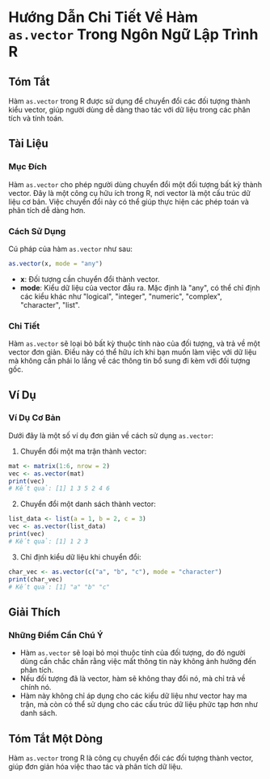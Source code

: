 <!--
Meta Description: # Hướng Dẫn Chi Tiết Về Hàm `as.vector` Trong Ngôn Ngữ Lập Trình R ## Tóm Tắt Hàm `as.vector` trong R được sử dụng để chuyển đổi các đối tượng thành k...
Meta Keywords: vector, hàm, đổi, liệu, chuyển
-->

# Hướng Dẫn Chi Tiết Về Hàm `as.vector` Trong Ngôn Ngữ Lập Trình R

## Tóm Tắt
Hàm `as.vector` trong R được sử dụng để chuyển đổi các đối tượng thành kiểu vector, giúp người dùng dễ dàng thao tác với dữ liệu trong các phân tích và tính toán.

## Tài Liệu
### Mục Đích
Hàm `as.vector` cho phép người dùng chuyển đổi một đối tượng bất kỳ thành vector. Đây là một công cụ hữu ích trong R, nơi vector là một cấu trúc dữ liệu cơ bản. Việc chuyển đổi này có thể giúp thực hiện các phép toán và phân tích dễ dàng hơn.

### Cách Sử Dụng
Cú pháp của hàm `as.vector` như sau:
```R
as.vector(x, mode = "any")
```

- **x**: Đối tượng cần chuyển đổi thành vector.
- **mode**: Kiểu dữ liệu của vector đầu ra. Mặc định là "any", có thể chỉ định các kiểu khác như "logical", "integer", "numeric", "complex", "character", "list".

### Chi Tiết
Hàm `as.vector` sẽ loại bỏ bất kỳ thuộc tính nào của đối tượng, và trả về một vector đơn giản. Điều này có thể hữu ích khi bạn muốn làm việc với dữ liệu mà không cần phải lo lắng về các thông tin bổ sung đi kèm với đối tượng gốc.

## Ví Dụ
### Ví Dụ Cơ Bản
Dưới đây là một số ví dụ đơn giản về cách sử dụng `as.vector`:

1. Chuyển đổi một ma trận thành vector:
```R
mat <- matrix(1:6, nrow = 2)
vec <- as.vector(mat)
print(vec)
# Kết quả: [1] 1 3 5 2 4 6
```

2. Chuyển đổi một danh sách thành vector:
```R
list_data <- list(a = 1, b = 2, c = 3)
vec <- as.vector(list_data)
print(vec)
# Kết quả: [1] 1 2 3
```

3. Chỉ định kiểu dữ liệu khi chuyển đổi:
```R
char_vec <- as.vector(c("a", "b", "c"), mode = "character")
print(char_vec)
# Kết quả: [1] "a" "b" "c"
```

## Giải Thích
### Những Điểm Cần Chú Ý
- Hàm `as.vector` sẽ loại bỏ mọi thuộc tính của đối tượng, do đó người dùng cần chắc chắn rằng việc mất thông tin này không ảnh hưởng đến phân tích.
- Nếu đối tượng đã là vector, hàm sẽ không thay đổi nó, mà chỉ trả về chính nó.
- Hàm này không chỉ áp dụng cho các kiểu dữ liệu như vector hay ma trận, mà còn có thể sử dụng cho các cấu trúc dữ liệu phức tạp hơn như danh sách.

## Tóm Tắt Một Dòng
Hàm `as.vector` trong R là công cụ chuyển đổi các đối tượng thành vector, giúp đơn giản hóa việc thao tác và phân tích dữ liệu.